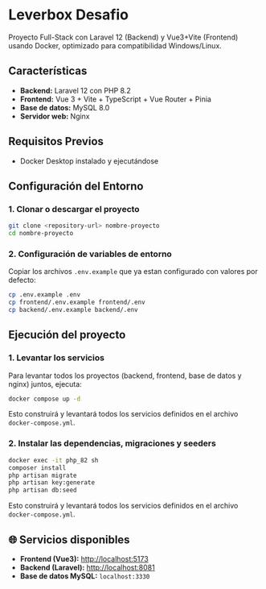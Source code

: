 # Leverbox Desafio

Proyecto Full-Stack con Laravel 12 (Backend) y Vue3+Vite (Frontend) usando Docker, optimizado para compatibilidad Windows/Linux.

## Características

- **Backend:** Laravel 12 con PHP 8.2
- **Frontend:** Vue 3 + Vite + TypeScript + Vue Router + Pinia
- **Base de datos:** MySQL 8.0
- **Servidor web:** Nginx

## Requisitos Previos

- Docker Desktop instalado y ejecutándose

## Configuración del Entorno

### 1. Clonar o descargar el proyecto

```bash
git clone <repository-url> nombre-proyecto
cd nombre-proyecto
```

### 2. Configuración de variables de entorno

Copiar los archivos `.env.example` que ya estan configurado con valores por defecto:

```bash
cp .env.example .env
cp frontend/.env.example frontend/.env
cp backend/.env.example backend/.env
```

## Ejecución del proyecto

### 1. Levantar los servicios

Para levantar todos los proyectos (backend, frontend, base de datos y nginx) juntos, ejecuta:

```bash
docker compose up -d
```

Esto construirá y levantará todos los servicios definidos en el archivo `docker-compose.yml`.

### 2. Instalar las dependencias, migraciones y seeders

```bash
docker exec -it php_82 sh
composer install
php artisan migrate
php artisan key:generate
php artisan db:seed
```

Esto construirá y levantará todos los servicios definidos en el archivo `docker-compose.yml`.

## 🌐 Servicios disponibles

- **Frontend (Vue3):** [http://localhost:5173](http://localhost:5173)
- **Backend (Laravel):** [http://localhost:8081](http://localhost:8081)
- **Base de datos MySQL:** `localhost:3330`
